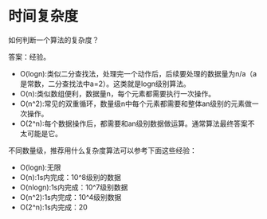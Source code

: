 # 时间复杂度

如何判断一个算法的复杂度？

答案：经验。

- O(logn):类似二分查找法，处理完一个动作后，后续要处理的数据量为n/a（a是常数，二分查找法中a=2）。这类就是logn级别算法。
- O(n):类似数组便利，数据量n，每个元素都需要执行一次操作。
- O(n^2):常见的双重循环，数量级n中每个元素都需要和整体an级别的元素做一次操作。
- O(2^n):每个数据操作后，都需要和an级别数据做运算。通常算法最终答案不太可能是它。



不同数量级，推荐用什么复杂度算法可以参考下面这些经验：

- O(logn):无限
- O(n):1s内完成：10^8级别的数据
- O(nlogn):1s内完成：10^7级别数据
- O(n^2):1s内完成：10^4级别数据
- O(2^n):1s内完成：20